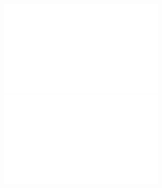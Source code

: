 ![Statistics Overview](https://raw.githubusercontent.com/snowmii/github-stats/master/generated/overview.svg)  ![Languages Overview](https://raw.githubusercontent.com/snowmii/github-stats/master/generated/languages.svg)
